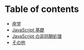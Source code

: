 # Table of contents

- [座学](./practical)
- [JavaScript 基礎](./es2015_handson)
- [JavaScript の非同期処理](./async_handson)
- [その他](./others)
